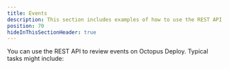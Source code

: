 ```yaml
---
title: Events
description: This section includes examples of how to use the REST API to find events from Octopus.
position: 70
hideInThisSectionHeader: true
---
```


You can use the REST API to review events on Octopus Deploy. Typical tasks might include:

